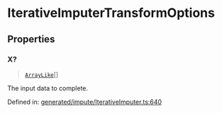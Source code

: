 # IterativeImputerTransformOptions

## Properties

### X?

> [`ArrayLike`](../types/ArrayLike.md)[]

The input data to complete.

Defined in:  [generated/impute/IterativeImputer.ts:640](https://github.com/transitive-bullshit/scikit-learn-ts/blob/92ab806/packages/sklearn/src/generated/impute/IterativeImputer.ts#L640)
